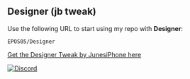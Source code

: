 ## Designer (jb tweak)
Use the following URL to start using my repo with **Designer**:

```
EPOS05/Designer
```

[Get the Designer Tweak by JunesiPhone here](https://www.patreon.com/junesiphone/shop/designer-tweak-564)

<a href='https://discord.com/invite/yAEw8JPAag'><img align='center' alt='Discord' src='https://img.shields.io/discord/387465321239281665?color=36309d&label=DISCORD&logo=discord&logoColor=white&style=for-the-badge'></a>